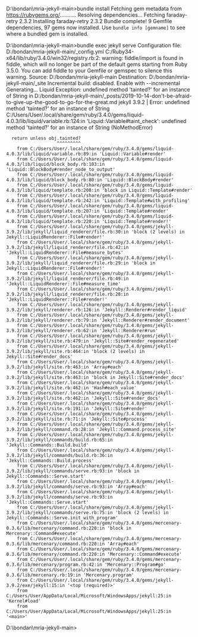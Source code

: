 D:\bondan\mria-jekyll-main>bundle install
Fetching gem metadata from https://rubygems.org/...........
Resolving dependencies...
Fetching faraday-retry 2.3.2
Installing faraday-retry 2.3.2
Bundle complete! 9 Gemfile dependencies, 97 gems now installed.
Use `bundle info [gemname]` to see where a bundled gem is installed.

D:\bondan\mria-jekyll-main>bundle exec jekyll serve
Configuration file: D:/bondan/mria-jekyll-main/_config.yml
C:/Ruby34-x64/lib/ruby/3.4.0/win32/registry.rb:2: warning: fiddle/import is found in fiddle, which will no longer be part of the default gems starting from Ruby 3.5.0.
You can add fiddle to your Gemfile or gemspec to silence this warning.
            Source: D:/bondan/mria-jekyll-main
       Destination: D:/bondan/mria-jekyll-main/_site
 Incremental build: disabled. Enable with --incremental
      Generating...
  Liquid Exception: undefined method 'tainted?' for an instance of String in D:/bondan/mria-jekyll-main/_posts/2019-10-14-don't-be-afraid-to-give-up-the-good-to-go-for-the-great.md
jekyll 3.9.2 | Error:  undefined method 'tainted?' for an instance of String
C:/Users/User/.local/share/gem/ruby/3.4.0/gems/liquid-4.0.3/lib/liquid/variable.rb:124:in 'Liquid::Variable#taint_check': undefined method 'tainted?' for an instance of String (NoMethodError)

      return unless obj.tainted?
                       ^^^^^^^^^
        from C:/Users/User/.local/share/gem/ruby/3.4.0/gems/liquid-4.0.3/lib/liquid/variable.rb:89:in 'Liquid::Variable#render'
        from C:/Users/User/.local/share/gem/ruby/3.4.0/gems/liquid-4.0.3/lib/liquid/block_body.rb:103:in 'Liquid::BlockBody#render_node_to_output'
        from C:/Users/User/.local/share/gem/ruby/3.4.0/gems/liquid-4.0.3/lib/liquid/block_body.rb:80:in 'Liquid::BlockBody#render'
        from C:/Users/User/.local/share/gem/ruby/3.4.0/gems/liquid-4.0.3/lib/liquid/template.rb:208:in 'block in Liquid::Template#render'
        from C:/Users/User/.local/share/gem/ruby/3.4.0/gems/liquid-4.0.3/lib/liquid/template.rb:242:in 'Liquid::Template#with_profiling'
        from C:/Users/User/.local/share/gem/ruby/3.4.0/gems/liquid-4.0.3/lib/liquid/template.rb:207:in 'Liquid::Template#render'
        from C:/Users/User/.local/share/gem/ruby/3.4.0/gems/liquid-4.0.3/lib/liquid/template.rb:220:in 'Liquid::Template#render!'
        from C:/Users/User/.local/share/gem/ruby/3.4.0/gems/jekyll-3.9.2/lib/jekyll/liquid_renderer/file.rb:30:in 'block (2 levels) in Jekyll::LiquidRenderer::File#render!'
        from C:/Users/User/.local/share/gem/ruby/3.4.0/gems/jekyll-3.9.2/lib/jekyll/liquid_renderer/file.rb:42:in 'Jekyll::LiquidRenderer::File#measure_bytes'
        from C:/Users/User/.local/share/gem/ruby/3.4.0/gems/jekyll-3.9.2/lib/jekyll/liquid_renderer/file.rb:29:in 'block in Jekyll::LiquidRenderer::File#render!'
        from C:/Users/User/.local/share/gem/ruby/3.4.0/gems/jekyll-3.9.2/lib/jekyll/liquid_renderer/file.rb:49:in 'Jekyll::LiquidRenderer::File#measure_time'
        from C:/Users/User/.local/share/gem/ruby/3.4.0/gems/jekyll-3.9.2/lib/jekyll/liquid_renderer/file.rb:28:in 'Jekyll::LiquidRenderer::File#render!'
        from C:/Users/User/.local/share/gem/ruby/3.4.0/gems/jekyll-3.9.2/lib/jekyll/renderer.rb:126:in 'Jekyll::Renderer#render_liquid'
        from C:/Users/User/.local/share/gem/ruby/3.4.0/gems/jekyll-3.9.2/lib/jekyll/renderer.rb:79:in 'Jekyll::Renderer#render_document'
        from C:/Users/User/.local/share/gem/ruby/3.4.0/gems/jekyll-3.9.2/lib/jekyll/renderer.rb:62:in 'Jekyll::Renderer#run'
        from C:/Users/User/.local/share/gem/ruby/3.4.0/gems/jekyll-3.9.2/lib/jekyll/site.rb:479:in 'Jekyll::Site#render_regenerated'
        from C:/Users/User/.local/share/gem/ruby/3.4.0/gems/jekyll-3.9.2/lib/jekyll/site.rb:464:in 'block (2 levels) in Jekyll::Site#render_docs'
        from C:/Users/User/.local/share/gem/ruby/3.4.0/gems/jekyll-3.9.2/lib/jekyll/site.rb:463:in 'Array#each'
        from C:/Users/User/.local/share/gem/ruby/3.4.0/gems/jekyll-3.9.2/lib/jekyll/site.rb:463:in 'block in Jekyll::Site#render_docs'
        from C:/Users/User/.local/share/gem/ruby/3.4.0/gems/jekyll-3.9.2/lib/jekyll/site.rb:462:in 'Hash#each_value'
        from C:/Users/User/.local/share/gem/ruby/3.4.0/gems/jekyll-3.9.2/lib/jekyll/site.rb:462:in 'Jekyll::Site#render_docs'
        from C:/Users/User/.local/share/gem/ruby/3.4.0/gems/jekyll-3.9.2/lib/jekyll/site.rb:191:in 'Jekyll::Site#render'
        from C:/Users/User/.local/share/gem/ruby/3.4.0/gems/jekyll-3.9.2/lib/jekyll/site.rb:71:in 'Jekyll::Site#process'
        from C:/Users/User/.local/share/gem/ruby/3.4.0/gems/jekyll-3.9.2/lib/jekyll/command.rb:28:in 'Jekyll::Command.process_site'
        from C:/Users/User/.local/share/gem/ruby/3.4.0/gems/jekyll-3.9.2/lib/jekyll/commands/build.rb:65:in 'Jekyll::Commands::Build.build'
        from C:/Users/User/.local/share/gem/ruby/3.4.0/gems/jekyll-3.9.2/lib/jekyll/commands/build.rb:36:in 'Jekyll::Commands::Build.process'
        from C:/Users/User/.local/share/gem/ruby/3.4.0/gems/jekyll-3.9.2/lib/jekyll/commands/serve.rb:93:in 'block in Jekyll::Commands::Serve.start'
        from C:/Users/User/.local/share/gem/ruby/3.4.0/gems/jekyll-3.9.2/lib/jekyll/commands/serve.rb:93:in 'Array#each'
        from C:/Users/User/.local/share/gem/ruby/3.4.0/gems/jekyll-3.9.2/lib/jekyll/commands/serve.rb:93:in 'Jekyll::Commands::Serve.start'
        from C:/Users/User/.local/share/gem/ruby/3.4.0/gems/jekyll-3.9.2/lib/jekyll/commands/serve.rb:75:in 'block (2 levels) in Jekyll::Commands::Serve.init_with_program'
        from C:/Users/User/.local/share/gem/ruby/3.4.0/gems/mercenary-0.3.6/lib/mercenary/command.rb:220:in 'block in Mercenary::Command#execute'
        from C:/Users/User/.local/share/gem/ruby/3.4.0/gems/mercenary-0.3.6/lib/mercenary/command.rb:220:in 'Array#each'
        from C:/Users/User/.local/share/gem/ruby/3.4.0/gems/mercenary-0.3.6/lib/mercenary/command.rb:220:in 'Mercenary::Command#execute'
        from C:/Users/User/.local/share/gem/ruby/3.4.0/gems/mercenary-0.3.6/lib/mercenary/program.rb:42:in 'Mercenary::Program#go'
        from C:/Users/User/.local/share/gem/ruby/3.4.0/gems/mercenary-0.3.6/lib/mercenary.rb:19:in 'Mercenary.program'
        from C:/Users/User/.local/share/gem/ruby/3.4.0/gems/jekyll-3.9.2/exe/jekyll:15:in '<top (required)>'
        from C:/Users/User/AppData/Local/Microsoft/WindowsApps/jekyll:25:in 'Kernel#load'
        from C:/Users/User/AppData/Local/Microsoft/WindowsApps/jekyll:25:in '<main>'

D:\bondan\mria-jekyll-main>